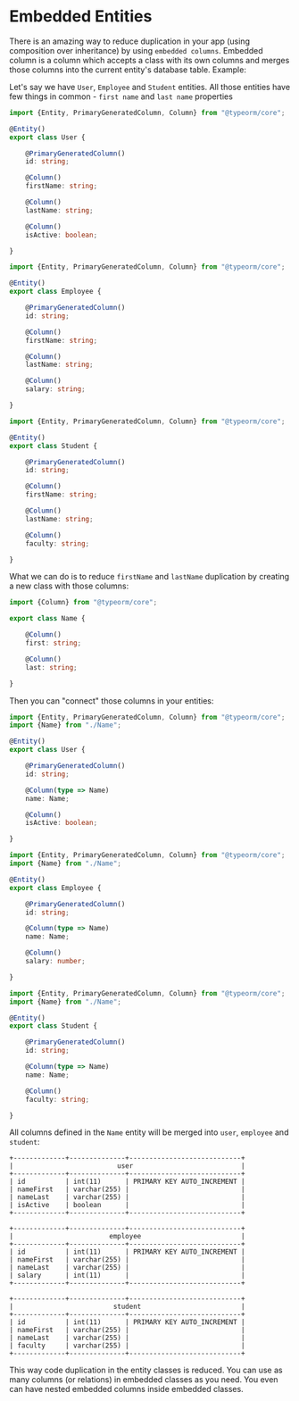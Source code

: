 # Embedded Entities

There is an amazing way to reduce duplication in your app (using composition over inheritance) by using `embedded columns`.
Embedded column is a column which accepts a class with its own columns and merges those columns into the current entity's database table.
Example:

Let's say we have `User`, `Employee` and `Student` entities.
All those entities have few things in common - `first name` and `last name` properties

```typescript
import {Entity, PrimaryGeneratedColumn, Column} from "@typeorm/core";

@Entity()
export class User {

    @PrimaryGeneratedColumn()
    id: string;

    @Column()
    firstName: string;

    @Column()
    lastName: string;

    @Column()
    isActive: boolean;

}
```

```typescript
import {Entity, PrimaryGeneratedColumn, Column} from "@typeorm/core";

@Entity()
export class Employee {

    @PrimaryGeneratedColumn()
    id: string;

    @Column()
    firstName: string;

    @Column()
    lastName: string;

    @Column()
    salary: string;

}
```

```typescript
import {Entity, PrimaryGeneratedColumn, Column} from "@typeorm/core";

@Entity()
export class Student {

    @PrimaryGeneratedColumn()
    id: string;

    @Column()
    firstName: string;

    @Column()
    lastName: string;

    @Column()
    faculty: string;

}
```

What we can do is to reduce `firstName` and `lastName` duplication by creating a new class with those columns:

```typescript
import {Column} from "@typeorm/core";

export class Name {

    @Column()
    first: string;

    @Column()
    last: string;

}
```

Then you can "connect" those columns in your entities:

```typescript
import {Entity, PrimaryGeneratedColumn, Column} from "@typeorm/core";
import {Name} from "./Name";

@Entity()
export class User {

    @PrimaryGeneratedColumn()
    id: string;

    @Column(type => Name)
    name: Name;

    @Column()
    isActive: boolean;

}
```

```typescript
import {Entity, PrimaryGeneratedColumn, Column} from "@typeorm/core";
import {Name} from "./Name";

@Entity()
export class Employee {

    @PrimaryGeneratedColumn()
    id: string;

    @Column(type => Name)
    name: Name;

    @Column()
    salary: number;

}
```

```typescript
import {Entity, PrimaryGeneratedColumn, Column} from "@typeorm/core";
import {Name} from "./Name";

@Entity()
export class Student {

    @PrimaryGeneratedColumn()
    id: string;

    @Column(type => Name)
    name: Name;

    @Column()
    faculty: string;

}
```

All columns defined in the `Name` entity will be merged into `user`, `employee` and `student`:

```shell
+-------------+--------------+----------------------------+
|                          user                           |
+-------------+--------------+----------------------------+
| id          | int(11)      | PRIMARY KEY AUTO_INCREMENT |
| nameFirst   | varchar(255) |                            |
| nameLast    | varchar(255) |                            |
| isActive    | boolean      |                            |
+-------------+--------------+----------------------------+

+-------------+--------------+----------------------------+
|                        employee                         |
+-------------+--------------+----------------------------+
| id          | int(11)      | PRIMARY KEY AUTO_INCREMENT |
| nameFirst   | varchar(255) |                            |
| nameLast    | varchar(255) |                            |
| salary      | int(11)      |                            |
+-------------+--------------+----------------------------+

+-------------+--------------+----------------------------+
|                         student                         |
+-------------+--------------+----------------------------+
| id          | int(11)      | PRIMARY KEY AUTO_INCREMENT |
| nameFirst   | varchar(255) |                            |
| nameLast    | varchar(255) |                            |
| faculty     | varchar(255) |                            |
+-------------+--------------+----------------------------+
```

This way code duplication in the entity classes is reduced.
 You can use as many columns (or relations) in embedded classes as you need.
 You even can have nested embedded columns inside embedded classes.


